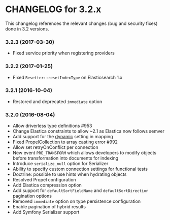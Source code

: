 CHANGELOG for 3.2.x
===================

This changelog references the relevant changes (bug and security fixes) done
in 3.2 versions.

### 3.2.3 (2017-03-30)

* Fixed service priority when registering providers

### 3.2.2 (2017-01-25)

* Fixed `Resetter::resetIndexType` on Elasticsearch 1.x

### 3.2.1 (2016-10-04)

* Restored and deprecated `immediate` option

### 3.2.0 (2016-08-04)

* Allow driverless type definitions #953
* Change Elastica constraints to allow ~2.1 as Elastica now follows semver
* Add support for the [dynamic](https://www.elastic.co/guide/en/elasticsearch/reference/current/dynamic.html) setting in mapping
* Fixed PropelCollection to array casting error #992
* Allow set retryOnConflict per connection
* New event `PRE_TRANSFORM` which allows developers to modify objects before
transformation into documents for indexing
* Introduce `serialize_null` option for Serializer
* Ability to specify custom connection settings for functional tests
* Doctrine: possible to use hints when hydrating objects
* Resolved Propel configuration
* Add Elastica compression option
* Add support for `defaultSortFieldName` and `defaultSortDirection` pagination options
* Removed `immediate` option on type persistence configuration
* Enable pagination of hybrid results
* Add Symfony Serializer support

